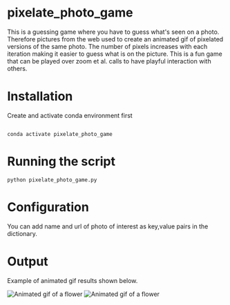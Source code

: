 # pixelate_photo_game

This is a guessing game where you have to guess what's seen on a photo. Therefore pictures from the web used to create an animated gif of pixelated versions of the same photo. The number of pixels increases with each iteration making it easier to guess what is on the picture. This is a fun game that can be played over zoom et al. calls to have playful interaction with others.

# Installation

Create and activate conda environment first
```conda env create -f requirements.yml

conda activate pixelate_photo_game
```

# Running the script
```
python pixelate_photo_game.py
```
# Configuration

You can add name and url of photo of interest as key,value pairs in the dictionary.

# Output
Example of animated gif results shown below.

![Animated gif of a flower](examples/violett_flower.gif?raw=true "Flower")
![Animated gif of a flower](examples/green_leaf.gif?raw=true "Leaf")
